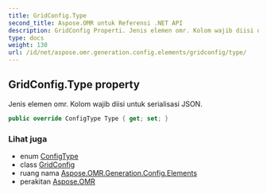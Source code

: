 ```yaml
---
title: GridConfig.Type
second_title: Aspose.OMR untuk Referensi .NET API
description: GridConfig Properti. Jenis elemen omr. Kolom wajib diisi untuk serialisasi JSON.
type: docs
weight: 130
url: /id/net/aspose.omr.generation.config.elements/gridconfig/type/
---
```

## GridConfig.Type property

Jenis elemen omr. Kolom wajib diisi untuk serialisasi JSON.

```csharp
public override ConfigType Type { get; set; }
```

### Lihat juga

* enum [ConfigType](../../../aspose.omr.generation.config.enums/configtype/)
* class [GridConfig](../)
* ruang nama [Aspose.OMR.Generation.Config.Elements](../../gridconfig/)
* perakitan [Aspose.OMR](../../../)


